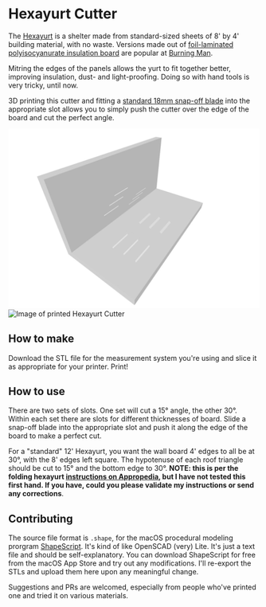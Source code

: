 # Hexayurt Cutter
The [Hexayurt](https://www.appropedia.org/Hexayurt_playa) is a shelter made from standard-sized sheets of 8' by 4' building material, with no waste. Versions made out of [foil-laminated polyisocyanurate insulation board](https://en.wikipedia.org/wiki/Polyisocyanurate) are popular at [Burning Man](https://burningman.org).

Mitring the edges of the panels allows the yurt to fit together better, improving insulation, dust- and light-proofing. Doing so with hand tools is very tricky, until now.

3D printing this cutter and fitting a [standard 18mm snap-off blade](https://www.amazon.com/s?k=18mm+snap+off+blade&crid=1X0J38O0XKV1W&sprefix=18mm+snap%2Caps%2C228&ref=nb_sb_ss_i_3_9) into the appropriate slot allows you to simply push the cutter over the edge of the board and cut the perfect angle.

![Render of Hexayurt Cutter](shapescript-illustration.jpg)
![Image of printed Hexayurt Cutter](example-print.jpg)

## How to make
Download the STL file for the measurement system you're using and slice it as appropriate for your printer. Print!

## How to use
There are two sets of slots. One set will cut a 15° angle, the other 30°. Within each set there are slots for different thicknesses of board. Slide a snap-off blade into the appropriate slot and push it along the edge of the board to make a perfect cut.

For a "standard" 12' Hexayurt, you want the wall board 4' edges to all be at 30°, with the 8' edges left square. The hypotenuse of each roof triangle should be cut to 15° and the bottom edge to 30°. **NOTE: this is per the folding hexayurt [instructions on Appropedia](https://www.appropedia.org/Hexayurt_playa#The_Folding_Hexayurt), but I have not tested this first hand. If you have, could you please validate my instructions or send any corrections**.

## Contributing
The source file format is `.shape`, for the macOS procedural modeling prorgram [ShapeScript](https://apps.apple.com/us/app/shapescript/id1441135869?mt=12). It's kind of like OpenSCAD (very) Lite. It's just a text file and should be self-explanatory. You can download ShapeScript for free from the macOS App Store and try out any modifications. I'll re-export the STLs and upload them here upon any meaningful change.

Suggestions and PRs are welcomed, especially from people who've printed one and tried it on various materials.
